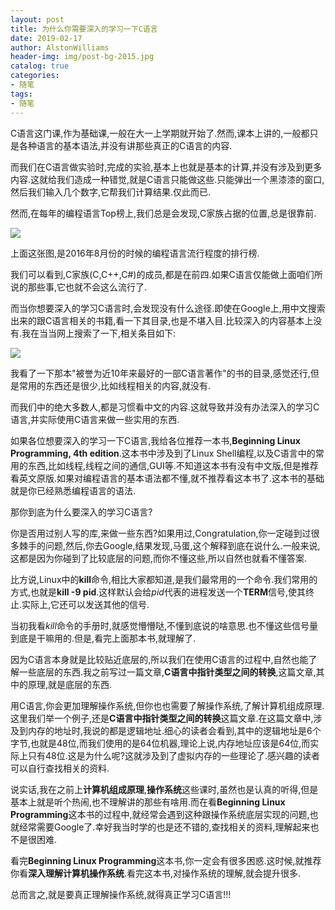 ```yaml
---
layout: post
title: 为什么你需要深入的学习一下C语言
date: 2019-02-17
author: AlstonWilliams
header-img: img/post-bg-2015.jpg
catalog: true
categories:
- 随笔
tags:
- 随笔
---
```

C语言这门课,作为基础课,一般在大一上学期就开始了.然而,课本上讲的,一般都只是各种语言的基本语法,并没有讲那些真正的C语言的内容.

而我们在C语言做实验时,完成的实验,基本上也就是基本的计算,并没有涉及到更多内容.这就给我们造成一种错觉,就是C语言只能做这些.只能弹出一个黑漆漆的窗口,然后我们输入几个数字,它帮我们计算结果.仅此而已.

然而,在每年的编程语言Top榜上,我们总是会发现,C家族占据的位置,总是很靠前.

![](http://upload-images.jianshu.io/upload_images/4108852-9cec21c20b868c88.png?imageMogr2/auto-orient/strip%7CimageView2/2/w/1240)

上面这张图,是2016年8月份的时候的编程语言流行程度的排行榜.

我们可以看到,C家族(C,C++,C#)的成员,都是在前四.如果C语言仅能做上面咱们所说的那些事,它也就不会这么流行了.

而当你想要深入的学习C语言时,会发现没有什么途径.即使在Google上,用中文搜索出来的跟C语言相关的书籍,看一下其目录,也是不堪入目.比较深入的内容基本上没有.我在当当网上搜索了一下,相关条目如下:


![](http://upload-images.jianshu.io/upload_images/4108852-1d02a7aec734651f.png?imageMogr2/auto-orient/strip%7CimageView2/2/w/1240)


我看了一下那本"被誉为近10年来最好的一部C语言著作"的书的目录,感觉还行,但是常用的东西还是很少,比如线程相关的内容,就没有.

而我们中的绝大多数人,都是习惯看中文的内容.这就导致并没有办法深入的学习C语言,并实际使用C语言来做一些实用的东西.

如果各位想要深入的学习一下C语言,我给各位推荐一本书,**Beginning Linux Programming, 4th edition**.这本书中涉及到了Linux Shell编程,以及C语言中的常用的东西,比如线程,线程之间的通信,GUI等.不知道这本书有没有中文版,但是推荐看英文原版.如果对编程语言的基本语法都不懂,就不推荐看这本书了.这本书的基础就是你已经熟悉编程语言的语法.

那你到底为什么要深入的学习C语言?

你是否用过别人写的库,来做一些东西?如果用过,Congratulation,你一定碰到过很多棘手的问题,然后,你去Google,结果发现,马蛋,这个解释到底在说什么.一般来说,这都是因为你碰到了比较底层的问题,而你不懂这些,所以自然也就看不懂答案.

比方说,Linux中的**kill**命令,相比大家都知道,是我们最常用的一个命令.我们常用的方式,也就是**kill -9 pid**.这样默认会给*pid*代表的进程发送一个**TERM**信号,使其终止.实际上,它还可以发送其他的信号.

当初我看*kill*命令的手册时,就感觉懵懵哒,不懂到底说的啥意思.也不懂这些信号量到底是干嘛用的.但是,看完上面那本书,就理解了.

因为C语言本身就是比较贴近底层的,所以我们在使用C语言的过程中,自然也能了解一些底层的东西.我之前写过一篇文章,**C语言中指针类型之间的转换**,这篇文章,其中的原理,就是底层的东西.

用C语言,你会更加理解操作系统,但你也也需要了解操作系统,了解计算机组成原理.这里我们举一个例子,还是**C语言中指针类型之间的转换**这篇文章.在这篇文章中,涉及到内存的地址时,我说的都是逻辑地址.细心的读者会看到,其中的逻辑地址是6个字节,也就是48位,而我们使用的是64位机器,理论上说,内存地址应该是64位,而实际上只有48位.这是为什么呢?这就涉及到了虚拟内存的一些理论了.感兴趣的读者可以自行查找相关的资料.

说实话,我在之前上**计算机组成原理**,**操作系统**这些课时,虽然也是认真的听得,但是基本上就是听个热闹,也不理解讲的那些有啥用.而在看**Beginning Linux Programming**这本书的过程中,就经常会遇到这种跟操作系统底层实现的问题,也就经常需要Google了.幸好我当时学的也是还不错的,查找相关的资料,理解起来也不是很困难.

看完**Beginning Linux Programming**这本书,你一定会有很多困惑.这时候,就推荐你看**深入理解计算机操作系统**.看完这本书,对操作系统的理解,就会提升很多.

总而言之,就是要真正理解操作系统,就得真正学习C语言!!!
